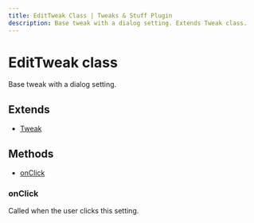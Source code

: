 ```yaml
---
title: EditTweak Class | Tweaks & Stuff Plugin
description: Base tweak with a dialog setting. Extends Tweak class.
---
```


# EditTweak class

Base tweak with a dialog setting.

## Extends

- [Tweak](./Tweak.md)

## Methods

- [onClick](#onclick)

### onClick

Called when the user clicks this setting.

